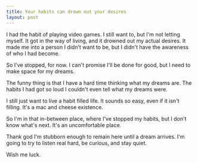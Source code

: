 ```yaml
---
title: Your habits can drown out your desires
layout: post
---
```


I had the habit of playing video games. I still want to, but I'm not letting myself. It got in the way of living, and it drowned out my actual desires. It made me into a person I didn't want to be, but I didn't have the awareness of who I had become.

So I've stopped, for now. I can't promise I'll be done for good, but I need to make space for my dreams. 

The funny thing is that I have a hard time thinking what my dreams are. The habits I had got so loud I couldn't even tell what my dreams were.

I still just want to live a habit filled life. It sounds so easy, even if it isn't filling. It's a mac and cheese existence.

So I'm in that in-between place, where I've stopped my habits, but I don't know what's next. It's an uncomfortable place.

Thank god I'm stubborn enough to remain here until a dream arrives. I'm going to try to listen real hard, be curious, and stay quiet.

Wish me luck.